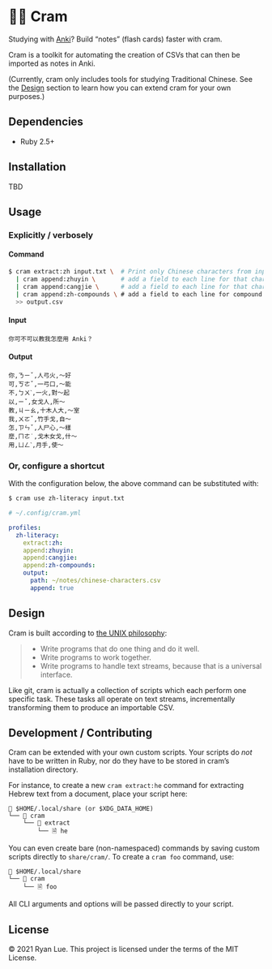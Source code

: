 🧑‍🎓 Cram
======

Studying with [Anki](https://apps.ankiweb.net/)?
Build “notes” (flash cards) faster with cram.

Cram is a toolkit for automating the creation of CSVs
that can then be imported as notes in Anki.

(Currently, cram only includes tools for studying Traditional Chinese.
See the [Design](#design) section to learn how you can extend cram
for your own purposes.)

Dependencies
------------

* Ruby 2.5+

Installation
------------

TBD

Usage
-----

### Explicitly / verbosely

#### Command

```sh
$ cram extract:zh input.txt \  # Print only Chinese characters from input file, one per line, without duplicates
  | cram append:zhuyin \       # add a field to each line for that character’s 注音 pronunciation
  | cram append:cangjie \      # add a field to each line for that character’s cangjie code
  | cram append:zh-compounds \ # add a field to each line for compound words containing that character
  >> output.csv
```

#### Input

```
你可不可以教我怎麼用 Anki？
```

#### Output

```csv
你,ㄋㄧˇ,人弓火,～好
可,ㄎㄜˇ,一弓口,～能
不,ㄅㄨˋ,一火,對～起
以,ㄧˇ,女戈人,所～
教,ㄐㄧㄠ,十木人大,～室
我,ㄨㄛˇ,竹手戈,自～
怎,ㄗㄣˇ,人尸心,～樣
麼,ㄇㄜ˙,戈木女戈,什～
用,ㄩㄥˋ,月手,使～
```

### Or, configure a shortcut

With the configuration below,
the above command can be substituted with:

```sh
$ cram use zh-literacy input.txt
```

```yml
# ~/.config/cram.yml

profiles:
  zh-literacy:
    extract:zh:
    append:zhuyin:
    append:cangjie:
    append:zh-compounds:
    output:
      path: ~/notes/chinese-characters.csv
      append: true
```

Design
------

Cram is built according to [the UNIX philosophy](https://en.wikipedia.org/wiki/Unix_philosophy#Origin):

> * Write programs that do one thing and do it well.
> * Write programs to work together.
> * Write programs to handle text streams, because that is a universal interface.

Like git, cram is actually a collection of scripts
which each perform one specific task.
These tasks all operate on text streams,
incrementally transforming them to produce an importable CSV.

Development / Contributing
--------------------------

Cram can be extended with your own custom scripts.
Your scripts do _not_ have to be written in Ruby,
nor do they have to be stored in cram’s installation directory.

For instance, to create a new `cram extract:he` command
for extracting Hebrew text from a document,
place your script here:

```
📁 $HOME/.local/share (or $XDG_DATA_HOME)
└── 📁 cram
    └── 📁 extract
        └── 🗎 he
```

You can even create bare (non-namespaced) commands
by saving custom scripts directly to `share/cram/`.
To create a `cram foo` command, use:

```
📁 $HOME/.local/share
└── 📁 cram
    └── 🗎 foo
```

All CLI arguments and options will be passed directly
to your script.

License
-------

© 2021 Ryan Lue. This project is licensed under the terms of the MIT License.
